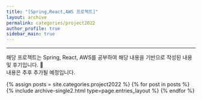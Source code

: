 ```yaml
---
title: "[Spring,React,AWS 프로젝트]"
layout: archive
permalink: categories/project2022
author_profile: true
sidebar_main: true
---
```


<!-- 공백이 포함되어 있는 카테고리 이름의 경우 site.categories.['a b c'] 이런식으로! -->

***

해당 프로젝트는 Spring, React, AWS를 공부하여 해당 내용을 기반으로 작성된 내용 및 후기입니다. 🥰<br>
내용은 추후 추가될 예정입니다.

{% assign posts = site.categories.project2022 %}
{% for post in posts %} {% include archive-single2.html type=page.entries_layout %} {% endfor %}